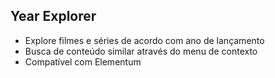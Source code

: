 ## Year Explorer

- Explore filmes e séries de acordo com ano de lançamento
- Busca de conteúdo similar através do menu de contexto
- Compatível com Elementum
